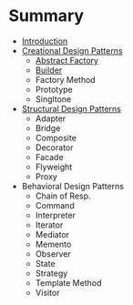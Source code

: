 # Summary

* [Introduction](README.md)
* [Creational Design Patterns](creational-design-patterns.md)
  * [Abstract Factory](creational-design-patterns/abstract-factory.md)
  * [Builder](creational-design-patterns/builder.md)
  * Factory Method
  * Prototype
  * Singltone
* [Structural Design Patterns](structural-design-patterns.md)
  * Adapter
  * Bridge
  * Composite
  * Decorator
  * Facade
  * Flyweight
  * Proxy
* Behavioral Design Patterns
  * Chain of Resp.
  * Command
  * Interpreter
  * Iterator
  * Mediator
  * Memento
  * Observer
  * State
  * Strategy
  * Template Method
  * Visitor

